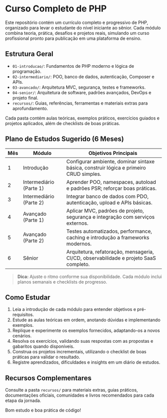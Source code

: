 # Curso Completo de PHP

Este repositório contém um currículo completo e progressivo de PHP, organizado para levar o estudante do nível iniciante ao sênior. Cada módulo combina teoria, prática, desafios e projetos reais, simulando um curso profissional pronto para publicação em uma plataforma de ensino.

## Estrutura Geral

- `01-introducao/`: Fundamentos de PHP moderno e lógica de programação.
- `02-intermediario/`: POO, banco de dados, autenticação, Composer e APIs.
- `03-avancado/`: Arquitetura MVC, segurança, testes e frameworks.
- `04-senior/`: Arquitetura de software, padrões avançados, DevOps e projeto final.
- `recursos/`: Guias, referências, ferramentas e materiais extras para aprofundamento.

Cada pasta contém aulas teóricas, exemplos práticos, exercícios guiados e projetos aplicados, além de checklists de boas práticas.

## Plano de Estudos Sugerido (6 Meses)

| Mês | Módulo | Objetivos Principais |
| --- | ------ | -------------------- |
| 1   | Introdução | Configurar ambiente, dominar sintaxe básica, construir lógica e primeiro CRUD simples. |
| 2   | Intermediário (Parte 1) | Aprender POO, namespaces, autoload e padrões PSR; reforçar boas práticas. |
| 3   | Intermediário (Parte 2) | Integrar banco de dados com PDO, autenticação, upload e APIs básicas. |
| 4   | Avançado (Parte 1) | Aplicar MVC, padrões de projeto, segurança e integração com serviços externos. |
| 5   | Avançado (Parte 2) | Testes automatizados, performance, caching e introdução a frameworks modernos. |
| 6   | Sênior | Arquitetura, refatoração, mensageria, CI/CD, observabilidade e projeto SaaS completo. |

> **Dica:** Ajuste o ritmo conforme sua disponibilidade. Cada módulo inclui planos semanais e checklists de progresso.

## Como Estudar

1. Leia a introdução de cada módulo para entender objetivos e pré-requisitos.
2. Estude as aulas teóricas em ordem, anotando dúvidas e implementando exemplos.
3. Replique e experimente os exemplos fornecidos, adaptando-os a novos cenários.
4. Resolva os exercícios, validando suas respostas com as propostas e gabaritos quando disponíveis.
5. Construa os projetos incrementais, utilizando o checklist de boas práticas para validar o resultado.
6. Registre aprendizados, dificuldades e insights em um diário de estudos.

## Recursos Complementares

Consulte a pasta `recursos/` para materiais extras, guias práticos, documentações oficiais, comunidades e livros recomendados para cada etapa da jornada.

Bom estudo e boa prática de código!
